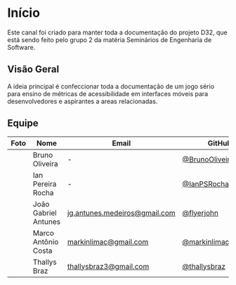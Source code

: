 # Início
Este canal foi criado para manter toda a documentação do projeto D32, que está sendo feito pelo grupo 2 da matéria Seminários de Engenharia de Software.

## Visão Geral
A ideia principal é confeccionar toda a documentação de um jogo sério para ensino de métricas de acessibilidade em interfaces móveis para desenvolvedores e aspirantes a areas relacionadas.

## Equipe
 Foto | Nome | Email | GitHub |
 ---- | ---- | ----- | ------ |
![]() | Bruno Oliveira | - | [@BrunoOliveiraDantas](https://github.com/BrunoOliveiraDantas) |
![]() | Ian Pereira Rocha | - | [@IanPSRocha](https://github.com/IanPSRocha) |
![]() | João Gabriel Antunes | jg.antunes.medeiros@gmail.com | [@flyerjohn](https://github.com/flyerjohn) |
![]() | Marco Antônio Costa | markinlimac@gmail.com | [@markinlimac](https://github.com/markinlimac) |
![]() | Thallys Braz | 	thallysbraz3@gmail.com | [@thallysbraz](https://github.com/thallysbraz) |

